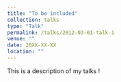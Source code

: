 ```yaml
---
title: "To be included"
collection: talks
type: "Talk"
permalink: /talks/2012-03-01-talk-1
venue: ""
date: 20XX-XX-XX
location: ""
---
```


This is a description of my talks !
